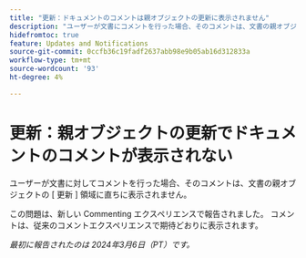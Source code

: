 ```yaml
---
title: "更新：ドキュメントのコメントは親オブジェクトの更新に表示されません"
description: "ユーザーが文書にコメントを行った場合、そのコメントは、文書の親オブジェクトの [ 更新 ] 領域にすぐには表示されません。"
hidefromtoc: true
feature: Updates and Notifications
source-git-commit: 0ccfb36c19fadf2637abb98e9b05ab16d312833a
workflow-type: tm+mt
source-wordcount: '93'
ht-degree: 4%

---
```



# 更新：親オブジェクトの更新でドキュメントのコメントが表示されない

<!--WF, WFP-->

ユーザーが文書に対してコメントを行った場合、そのコメントは、文書の親オブジェクトの [ 更新 ] 領域に直ちに表示されません。

この問題は、新しい Commenting エクスペリエンスで報告されました。 コメントは、従来のコメントエクスペリエンスで期待どおりに表示されます。

_最初に報告されたのは 2024年3月6日（PT）です。_
